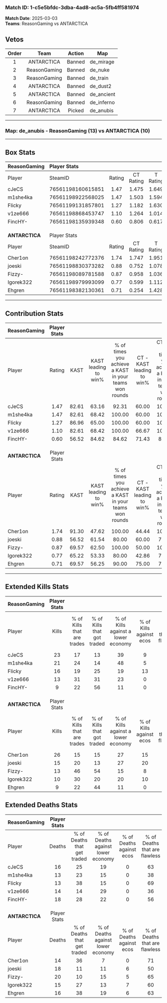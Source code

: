 ### Match ID: 1-c5e5bfdc-3dba-4ad8-ac5a-5fb4ff581974  
**Match Date**: 2025-03-03  
**Teams**: ReasonGaming vs ANTARCTICA  

## Vetos  

| Order | Team | Action | Map |
| :---: | :--: | :----: | --- |
| 1 | ANTARCTICA | Banned | de_mirage |
| 2 | ReasonGaming | Banned | de_nuke |
| 3 | ReasonGaming | Banned | de_train |
| 4 | ANTARCTICA | Banned | de_dust2 |
| 5 | ANTARCTICA | Banned | de_ancient |
| 6 | ReasonGaming | Banned | de_inferno |
| 7 | ANTARCTICA | Picked | de_anubis |

---  

### **Map**: de_anubis - ReasonGaming (13) vs ANTARCTICA (10)  
---  

## Box Stats  

| **ReasonGaming** | Player Stats      |        |           |          |       |       |       |         |        |      |     |
| :- | :- | :-: | :-: | :-: | :-: | :-: | :-: | :-: | :-: | :-: | :-: |
| Player           | SteamID           | Rating | CT Rating | T Rating | KAST  |  ADR  | Kills | Assists | Deaths | K/D  | HS% |
| cJeCS            | 76561198160615851 |  1.47  |   1.475   |  1.649   | 82.61 | 90.7  |  23   |    4    |   16   | 1.44 | 39  |
| m1she4ka         | 76561198922568025 |  1.47  |   1.503   |  1.594   | 82.61 | 92.4  |  21   |    6    |   13   | 1.62 | 57  |
| Flicky           | 76561199131857801 |  1.27  |   1.182   |  1.630   | 86.96 | 78.3  |  16   |    5    |   13   | 1.23 | 18  |
| v1ze666          | 76561198868453747 |  1.10  |   1.264   |  1.014   | 82.61 | 76.1  |  13   |    6    |   14   | 0.93 | 46  |
| FincHY-          | 76561198135939348 |  0.60  |   0.806   |  0.617   | 56.52 | 56.9  |   9   |    5    |   18   | 0.50 | 77  |
|                  |                   |        |           |          |       |       |       |         |        |      |     |
|                  |                   |        |           |          |       |       |       |         |        |      |     |
|                  |                   |        |           |          |       |       |       |         |        |      |     |
| **ANTARCTICA**   | Player Stats      |        |           |          |       |       |       |         |        |      |     |
| Player           | SteamID           | Rating | CT Rating | T Rating | KAST  |  ADR  | Kills | Assists | Deaths | K/D  | HS% |
| Cher1on          | 76561198242772376 |  1.74  |   1.747   |  1.951   | 91.30 | 107.4 |  26   |    3    |   14   | 1.86 | 46  |
| joeski           | 76561198830373282 |  0.88  |   0.752   |  1.078   | 56.52 | 75.6  |  15   |    3    |   18   | 0.83 | 73  |
| Fizzy-           | 76561198089781588 |  0.87  |   0.958   |  1.036   | 69.57 | 77.1  |  13   |    6    |   20   | 0.65 | 38  |
| Igorek322        | 76561198979993099 |  0.77  |   0.599   |  1.112   | 65.22 | 54.5  |  10   |    7    |   15   | 0.67 | 20  |
| Ehgren           | 76561198382130361 |  0.71  |   0.254   |  1.428   | 69.57 | 51.2  |   9   |    3    |   16   | 0.56 | 66  |
---  

## Contribution Stats  

| **ReasonGaming** | Player Stats |       |                      |                                                        |                           |                                                             |                          |                                                            |
| :- | :-: | :-: | :-: | :-: | :-: | :-: | :-: | :-: |
| Player           |    Rating    | KAST  | KAST leading to win% | % of times you achieve a KAST in your teams won rounds | CT - KAST leading to win% | CT - % of times you achieve a KAST in your teams won rounds | T - KAST leading to win% | T - % of times you achieve a KAST in your teams won rounds |
| cJeCS            |     1.47     | 82.61 |        63.16         |                         92.31                          |           60.00           |                           100.00                            |          66.67           |                           85.71                            |
| m1she4ka         |     1.47     | 82.61 |        68.42         |                         100.00                         |           60.00           |                           100.00                            |          77.78           |                           100.00                           |
| Flicky           |     1.27     | 86.96 |        65.00         |                         100.00                         |           60.00           |                           100.00                            |          70.00           |                           100.00                           |
| v1ze666          |     1.10     | 82.61 |        68.42         |                         100.00                         |           66.67           |                           100.00                            |          70.00           |                           100.00                           |
| FincHY-          |     0.60     | 56.52 |        84.62         |                         84.62                          |           71.43           |                            83.33                            |          100.00          |                           85.71                            |
|                  |              |       |                      |                                                        |                           |                                                             |                          |                                                            |
|                  |              |       |                      |                                                        |                           |                                                             |                          |                                                            |
|                  |              |       |                      |                                                        |                           |                                                             |                          |                                                            |
| **ANTARCTICA**   | Player Stats |       |                      |                                                        |                           |                                                             |                          |                                                            |
| Player           |    Rating    | KAST  | KAST leading to win% | % of times you achieve a KAST in your teams won rounds | CT - KAST leading to win% | CT - % of times you achieve a KAST in your teams won rounds | T - KAST leading to win% | T - % of times you achieve a KAST in your teams won rounds |
| Cher1on          |     1.74     | 91.30 |        47.62         |                         100.00                         |           44.44           |                           100.00                            |          50.00           |                           100.00                           |
| joeski           |     0.88     | 56.52 |        61.54         |                         80.00                          |           60.00           |                            75.00                            |          62.50           |                           83.33                            |
| Fizzy-           |     0.87     | 69.57 |        62.50         |                         100.00                         |           50.00           |                           100.00                            |          75.00           |                           100.00                           |
| Igorek322        |     0.77     | 65.22 |        53.33         |                         80.00                          |           42.86           |                            75.00                            |          62.50           |                           83.33                            |
| Ehgren           |     0.71     | 69.57 |        56.25         |                         90.00                          |           75.00           |                            75.00                            |          50.00           |                           100.00                           |
---  

## Extended Kills Stats  

| **ReasonGaming** | Player Stats |                            |                            |                                    |                         |                              |                                 |                                       |                    |           |
| :- | :-: | :-: | :-: | :-: | :-: | :-: | :-: | :-: | :-: | :-: |
| Player           |    Kills     | % of Kills that are trades | % of Kills that got traded | % of Kills against a lower economy | % of Kills against ecos | % of Kills that are flawless | % of Kills that are close duels | % of Kills that are assisted by flash | Pistol Round Kills | AWP Kills |
| cJeCS            |      23      |             17             |             13             |                 39                 |            9            |              57              |               13                |                   0                   |         4          |     0     |
| m1she4ka         |      21      |             24             |             14             |                 48                 |            5            |              57              |               14                |                   0                   |         3          |     0     |
| Flicky           |      16      |             19             |             25             |                 19                 |           13            |              69              |                6                |                   6                   |         0          |    10     |
| v1ze666          |      13      |             31             |             31             |                 23                 |            0            |              69              |                0                |                   8                   |         2          |     3     |
| FincHY-          |      9       |             22             |             56             |                 11                 |            0            |              67              |               22                |                   0                   |         0          |     0     |
|                  |              |                            |                            |                                    |                         |                              |                                 |                                       |                    |           |
|                  |              |                            |                            |                                    |                         |                              |                                 |                                       |                    |           |
|                  |              |                            |                            |                                    |                         |                              |                                 |                                       |                    |           |
| **ANTARCTICA**   | Player Stats |                            |                            |                                    |                         |                              |                                 |                                       |                    |           |
| Player           |    Kills     | % of Kills that are trades | % of Kills that got traded | % of Kills against a lower economy | % of Kills against ecos | % of Kills that are flawless | % of Kills that are close duels | % of Kills that are assisted by flash | Pistol Round Kills | AWP Kills |
| Cher1on          |      26      |             15             |             15             |                 27                 |           15            |              46              |                4                |                   8                   |         2          |     0     |
| joeski           |      15      |             20             |             13             |                 27                 |           20            |              53              |                7                |                   7                   |         3          |     0     |
| Fizzy-           |      13      |             46             |             54             |                 15                 |            8            |              77              |               23                |                   8                   |         1          |     0     |
| Igorek322        |      10      |             30             |             20             |                 20                 |           10            |              50              |               10                |                   0                   |         0          |     5     |
| Ehgren           |      9       |             22             |             44             |                 11                 |            0            |              44              |               22                |                  22                   |         0          |     0     |
## Extended Deaths Stats  

| **ReasonGaming** | Player Stats |                             |                                   |                          |                               |                            |                           |               |
| :- | :-: | :-: | :-: | :-: | :-: | :-: | :-: | :-: |
| Player           |    Deaths    | % of Deaths that get traded | % of Deaths against lower economy | % of Deaths against ecos | % of Deaths that are flawless | % of Deaths that are close | % of Deaths while blinded | Deaths to AWP |
| cJeCS            |      16      |             25              |                19                 |            0             |              63               |             0              |             0             |       1       |
| m1she4ka         |      13      |             23              |                15                 |            0             |              38               |             8              |             0             |       1       |
| Flicky           |      13      |             38              |                15                 |            0             |              69               |             23             |            15             |       1       |
| v1ze666          |      14      |             14              |                29                 |            0             |              36               |             14             |             7             |       2       |
| FincHY-          |      18      |             28              |                22                 |            0             |              56               |             6              |            17             |       0       |
|                  |              |                             |                                   |                          |                               |                            |                           |               |
|                  |              |                             |                                   |                          |                               |                            |                           |               |
|                  |              |                             |                                   |                          |                               |                            |                           |               |
| **ANTARCTICA**   | Player Stats |                             |                                   |                          |                               |                            |                           |               |
| Player           |    Deaths    | % of Deaths that get traded | % of Deaths against lower economy | % of Deaths against ecos | % of Deaths that are flawless | % of Deaths that are close | % of Deaths while blinded | Deaths to AWP |
| Cher1on          |      14      |             36              |                 7                 |            0             |              71               |             14             |             0             |       0       |
| joeski           |      18      |             11              |                11                 |            6             |              50               |             11             |             6             |       3       |
| Fizzy-           |      20      |             10              |                15                 |            5             |              65               |             15             |             0             |       6       |
| Igorek322        |      15      |             27              |                13                 |            7             |              60               |             7              |             7             |       2       |
| Ehgren           |      16      |             38              |                19                 |            6             |              63               |             13             |             0             |       2       |
